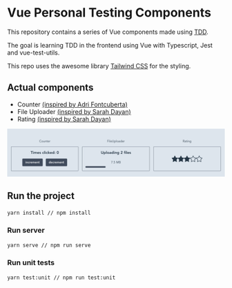 # Vue Personal Testing Components

This repository contains a series of Vue components made using [TDD](https://en.wikipedia.org/wiki/Test-driven_development).

The goal is learning TDD in the frontend using Vue with Typescript, Jest and vue-test-utils.

This repo uses the awesome library [Tailwind CSS](https://tailwindcss.com/) for the styling.

## Actual components

 - Counter [(inspired by Adri Fontcuberta)](https://www.youtube.com/watch?v=DD1fEhcEzY8)
 - File Uploader [(inspired by Sarah Dayan)](https://www.youtube.com/watch?v=OPWcqgqiJao)
 - Rating [(inspired by Sarah Dayan)](https://www.youtube.com/watch?v=DD1fEhcEzY8)

![Components](images/components.png)


## Run the project
```
yarn install // npm install
```

### Run server
```
yarn serve // npm run serve
```

### Run unit tests
```
yarn test:unit // npm run test:unit
```
